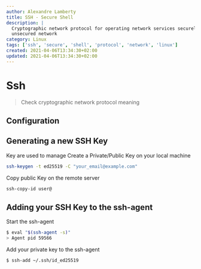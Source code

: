 ```yaml
---
author: Alexandre Lamberty
title: SSH - Secure Shell
description: |
  Cryptographic network protocol for operating network services securely over an
  unsecured network
category: Linux
tags: ['ssh', 'secure', 'shell', 'protocol', 'network', 'linux']
created: 2021-04-06T13:34:30+02:00
updated: 2021-04-06T13:34:30+02:00
---
```


# Ssh

> Check cryptographic network protocol meaning

## Configuration

## Generating a new SSH Key

Key are used to manage
Create a Private/Public Key on your local machine

```bash
ssh-keygen -t ed25519 -C "your_email@example.com"
```

Copy public Key on the remote server

```bash
ssh-copy-id user@
```

## Adding your SSH Key to the ssh-agent

Start the ssh-agent

```bash
$ eval "$(ssh-agent -s)"
> Agent pid 59566
```

Add your private key to the ssh-agent

```bash
$ ssh-add ~/.ssh/id_ed25519
```
